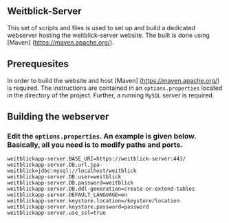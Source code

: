 ## Weitblick-Server

This set of scripts and files is used to set up and build a dedicated webserver hosting the weitblick-server website. The built is done using
[Maven] (https://maven.apache.org/).

## Prerequesites

In order to build the website and host [Maven] (https://maven.apache.org/) is required. The instructions are contained in an `options.properties` located
in the directory of the project. Further, a running `MySQL` server is required.

## Building the webserver

### Edit the `options.properties`. An example is given below. Basically, all you need is to modify paths and ports.

```
weitblickapp-server.BASE_URI=https://weitblick-server:443/
weitblickapp-server.DB.url.jpa-weitblick=jdbc:mysql://localhost/weitblick
weitblickapp-server.DB.user=weitblick
weitblickapp-server.DB.password=weitblick
weitblickapp-server.DB.ddl-generation=create-or-extend-tables
weitblickapp-server.DEFAULT_LANGUAGE=en
weitblickapp-server.keystore.location=/keystore/location
weitblickapp-server.keystore.password=password
weitblickapp-server.use_ssl=true

```


